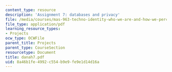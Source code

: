 ```yaml
---
content_type: resource
description: 'Assignment 7: databases and privacy'
file: /media/courses/mas-963-techno-identity-who-we-are-and-how-we-perceive-ourselves-and-others-spring-2002/8a46b1fe4992c554b9e9fe9e1d14d16a_danah7.pdf
file_type: application/pdf
learning_resource_types:
- Projects
ocw_type: OCWFile
parent_title: Projects
parent_type: CourseSection
resourcetype: Document
title: danah7.pdf
uid: 8a46b1fe-4992-c554-b9e9-fe9e1d14d16a
---
```

